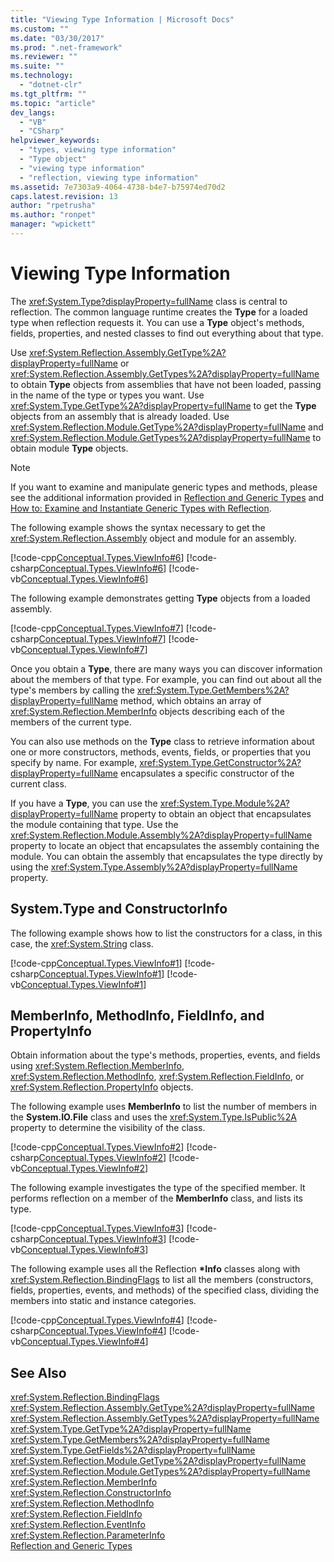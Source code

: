 ```yaml
---
title: "Viewing Type Information | Microsoft Docs"
ms.custom: ""
ms.date: "03/30/2017"
ms.prod: ".net-framework"
ms.reviewer: ""
ms.suite: ""
ms.technology: 
  - "dotnet-clr"
ms.tgt_pltfrm: ""
ms.topic: "article"
dev_langs: 
  - "VB"
  - "CSharp"
helpviewer_keywords: 
  - "types, viewing type information"
  - "Type object"
  - "viewing type information"
  - "reflection, viewing type information"
ms.assetid: 7e7303a9-4064-4738-b4e7-b75974ed70d2
caps.latest.revision: 13
author: "rpetrusha"
ms.author: "ronpet"
manager: "wpickett"
---
```

# Viewing Type Information
The <xref:System.Type?displayProperty=fullName> class is central to reflection. The common language runtime creates the **Type** for a loaded type when reflection requests it. You can use a **Type** object's methods, fields, properties, and nested classes to find out everything about that type.  
  
 Use <xref:System.Reflection.Assembly.GetType%2A?displayProperty=fullName> or <xref:System.Reflection.Assembly.GetTypes%2A?displayProperty=fullName> to obtain **Type** objects from assemblies that have not been loaded, passing in the name of the type or types you want. Use <xref:System.Type.GetType%2A?displayProperty=fullName> to get the **Type** objects from an assembly that is already loaded. Use <xref:System.Reflection.Module.GetType%2A?displayProperty=fullName> and <xref:System.Reflection.Module.GetTypes%2A?displayProperty=fullName> to obtain module **Type** objects.  
  
> [!NOTE]
>  If you want to examine and manipulate generic types and methods, please see the additional information provided in [Reflection and Generic Types](../../../docs/framework/reflection-and-codedom/reflection-and-generic-types.md) and [How to: Examine and Instantiate Generic Types with Reflection](../../../docs/framework/reflection-and-codedom/how-to-examine-and-instantiate-generic-types-with-reflection.md).  
  
 The following example shows the syntax necessary to get the <xref:System.Reflection.Assembly> object and module for an assembly.  
  
 [!code-cpp[Conceptual.Types.ViewInfo#6](../../../samples/snippets/cpp/VS_Snippets_CLR/conceptual.types.viewinfo/cpp/source5.cpp#6)]
 [!code-csharp[Conceptual.Types.ViewInfo#6](../../../samples/snippets/csharp/VS_Snippets_CLR/conceptual.types.viewinfo/cs/source5.cs#6)]
 [!code-vb[Conceptual.Types.ViewInfo#6](../../../samples/snippets/visualbasic/VS_Snippets_CLR/conceptual.types.viewinfo/vb/source5.vb#6)]  
  
 The following example demonstrates getting **Type** objects from a loaded assembly.  
  
 [!code-cpp[Conceptual.Types.ViewInfo#7](../../../samples/snippets/cpp/VS_Snippets_CLR/conceptual.types.viewinfo/cpp/source5.cpp#7)]
 [!code-csharp[Conceptual.Types.ViewInfo#7](../../../samples/snippets/csharp/VS_Snippets_CLR/conceptual.types.viewinfo/cs/source5.cs#7)]
 [!code-vb[Conceptual.Types.ViewInfo#7](../../../samples/snippets/visualbasic/VS_Snippets_CLR/conceptual.types.viewinfo/vb/source5.vb#7)]  
  
 Once you obtain a **Type**, there are many ways you can discover information about the members of that type. For example, you can find out about all the type's members by calling the <xref:System.Type.GetMembers%2A?displayProperty=fullName> method, which obtains an array of <xref:System.Reflection.MemberInfo> objects describing each of the members of the current type.  
  
 You can also use methods on the **Type** class to retrieve information about one or more constructors, methods, events, fields, or properties that you specify by name. For example, <xref:System.Type.GetConstructor%2A?displayProperty=fullName> encapsulates a specific constructor of the current class.  
  
 If you have a **Type**, you can use the <xref:System.Type.Module%2A?displayProperty=fullName> property to obtain an object that encapsulates the module containing that type. Use the <xref:System.Reflection.Module.Assembly%2A?displayProperty=fullName> property to locate an object that encapsulates the assembly containing the module. You can obtain the assembly that encapsulates the type directly by using the <xref:System.Type.Assembly%2A?displayProperty=fullName> property.  
  
## System.Type and ConstructorInfo  
 The following example shows how to list the constructors for a class, in this case, the <xref:System.String> class.  
  
 [!code-cpp[Conceptual.Types.ViewInfo#1](../../../samples/snippets/cpp/VS_Snippets_CLR/conceptual.types.viewinfo/cpp/source1.cpp#1)]
 [!code-csharp[Conceptual.Types.ViewInfo#1](../../../samples/snippets/csharp/VS_Snippets_CLR/conceptual.types.viewinfo/cs/source1.cs#1)]
 [!code-vb[Conceptual.Types.ViewInfo#1](../../../samples/snippets/visualbasic/VS_Snippets_CLR/conceptual.types.viewinfo/vb/source1.vb#1)]  
  
## MemberInfo, MethodInfo, FieldInfo, and PropertyInfo  
 Obtain information about the type's methods, properties, events, and fields using <xref:System.Reflection.MemberInfo>, <xref:System.Reflection.MethodInfo>, <xref:System.Reflection.FieldInfo>, or <xref:System.Reflection.PropertyInfo> objects.  
  
 The following example uses **MemberInfo** to list the number of members in the **System.IO.File** class and uses the <xref:System.Type.IsPublic%2A> property to determine the visibility of the class.  
  
 [!code-cpp[Conceptual.Types.ViewInfo#2](../../../samples/snippets/cpp/VS_Snippets_CLR/conceptual.types.viewinfo/cpp/source2.cpp#2)]
 [!code-csharp[Conceptual.Types.ViewInfo#2](../../../samples/snippets/csharp/VS_Snippets_CLR/conceptual.types.viewinfo/cs/source2.cs#2)]
 [!code-vb[Conceptual.Types.ViewInfo#2](../../../samples/snippets/visualbasic/VS_Snippets_CLR/conceptual.types.viewinfo/vb/source2.vb#2)]  
  
 The following example investigates the type of the specified member. It performs reflection on a member of the **MemberInfo** class, and lists its type.  
  
 [!code-cpp[Conceptual.Types.ViewInfo#3](../../../samples/snippets/cpp/VS_Snippets_CLR/conceptual.types.viewinfo/cpp/source3.cpp#3)]
 [!code-csharp[Conceptual.Types.ViewInfo#3](../../../samples/snippets/csharp/VS_Snippets_CLR/conceptual.types.viewinfo/cs/source3.cs#3)]
 [!code-vb[Conceptual.Types.ViewInfo#3](../../../samples/snippets/visualbasic/VS_Snippets_CLR/conceptual.types.viewinfo/vb/source3.vb#3)]  
  
 The following example uses all the Reflection **\*Info** classes along with <xref:System.Reflection.BindingFlags> to list all the members (constructors, fields, properties, events, and methods) of the specified class, dividing the members into static and instance categories.  
  
 [!code-cpp[Conceptual.Types.ViewInfo#4](../../../samples/snippets/cpp/VS_Snippets_CLR/conceptual.types.viewinfo/cpp/source4.cpp#4)]
 [!code-csharp[Conceptual.Types.ViewInfo#4](../../../samples/snippets/csharp/VS_Snippets_CLR/conceptual.types.viewinfo/cs/source4.cs#4)]
 [!code-vb[Conceptual.Types.ViewInfo#4](../../../samples/snippets/visualbasic/VS_Snippets_CLR/conceptual.types.viewinfo/vb/source4.vb#4)]  
  
## See Also  
 <xref:System.Reflection.BindingFlags>   
 <xref:System.Reflection.Assembly.GetType%2A?displayProperty=fullName>   
 <xref:System.Reflection.Assembly.GetTypes%2A?displayProperty=fullName>   
 <xref:System.Type.GetType%2A?displayProperty=fullName>   
 <xref:System.Type.GetMembers%2A?displayProperty=fullName>   
 <xref:System.Type.GetFields%2A?displayProperty=fullName>   
 <xref:System.Reflection.Module.GetType%2A?displayProperty=fullName>   
 <xref:System.Reflection.Module.GetTypes%2A?displayProperty=fullName>   
 <xref:System.Reflection.MemberInfo>   
 <xref:System.Reflection.ConstructorInfo>   
 <xref:System.Reflection.MethodInfo>   
 <xref:System.Reflection.FieldInfo>   
 <xref:System.Reflection.EventInfo>   
 <xref:System.Reflection.ParameterInfo>   
 [Reflection and Generic Types](../../../docs/framework/reflection-and-codedom/reflection-and-generic-types.md)
